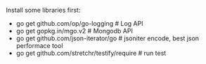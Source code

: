 Install some libraries first:

* go get github.com/op/go-logging # Log API
* go get gopkg.in/mgo.v2 # Mongodb API
* go get github.com/json-iterator/go # jsoniter encode, best json performace tool
* go get github.com/stretchr/testify/require # run test
